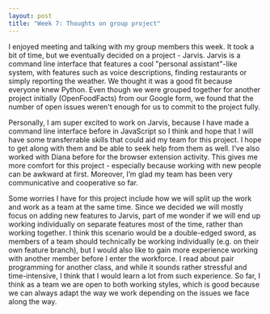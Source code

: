 ```yaml
---
layout: post
title: "Week 7: Thoughts on group project"
---
```


I enjoyed meeting and talking with my group members this week. It took a bit of time, but we eventually decided on a project - Jarvis. Jarvis is a command line interface that features a cool "personal assistant"-like system, with features such as voice descriptions, finding restaurants or simply reporting the weather. We thought it was a good fit because everyone knew Python. Even though we were grouped together for another project initially (OpenFoodFacts) from our Google form, we found that the number of open issues weren't enough for us to commit to the project fully. 

Personally, I am super excited to work on Jarvis, because I have made a command line interface before in JavaScript so I think and hope that I will have some transferrable skills that could aid my team for this project. I hope to get along with them and be able to seek help from them as well. I've also worked with Diana before for the browser extension activity. This gives me more comfort for this project - especially because working with new people can be awkward at first. Moreover, I’m glad my team has been very communicative and cooperative so far.

Some worries I have for this project include how we will split up the work and work as a team at the same time. Since we decided we will mostly focus on adding new features to Jarvis, part of me wonder if we will end up working individually on separate features most of the time, rather than working together. I think this scenario would be a double-edged sword, as members of a team should technically be working individually (e.g. on their own feature branch), but I would also like to gain more experience working with another member before I enter the workforce. I read about pair programming for another class, and while it sounds rather stressful and time-intensive, I think that I would learn a lot from such experience. So far, I think as a team we are open to both working styles, which is good because we can always adapt the way we work depending on the issues we face along the way.  


